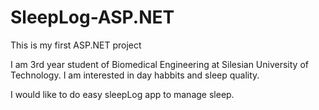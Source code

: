 # SleepLog-ASP.NET
This is my first ASP.NET project

I am 3rd year student of Biomedical Engineering at Silesian University of Technology. I am interested in day habbits and sleep quality.

I would like to do easy sleepLog app to manage sleep.
